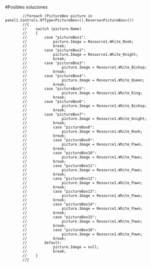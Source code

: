 #Posibles soluciones

            //foreach (PictureBox picture in panel1.Controls.OfType<PictureBox>().Reverse<PictureBox>())
            //{
            //    switch (picture.Name)
            //    {
            //        case "pictureBox1":
            //            picture.Image = Resource1.White_Rook;
            //            break;
            //        case "pictureBox2":
            //            picture.Image = Resource1.White_Knight;
            //            break;    
            //        case "pictureBox3":
            //                picture.Image = Resource1.White_Bishop;
            //            break;
            //        case "pictureBox4":
            //                picture.Image = Resource1.White_Queen;
            //            break;
            //        case "pictureBox5":
            //                picture.Image = Resource1.White_King;
            //            break;
            //        case "pictureBox6":
            //                picture.Image = Resource1.White_Bishop;
            //            break;
            //        case "pictureBox7":
            //                picture.Image = Resource1.White_Knight;
            //            break;
            //            case "pictureBox8":
            //                picture.Image = Resource1.White_Rook;
            //            break;
            //            case "pictureBox9":
            //                picture.Image = Resource1.White_Pawn;
            //            break;
            //            case "pictureBox10":
            //                picture.Image = Resource1.White_Pawn;
            //            break;
            //            case "pictureBox11":
            //                picture.Image = Resource1.White_Pawn;
            //            break;
            //            case "pictureBox12":
            //                picture.Image = Resource1.White_Pawn;
            //            break;
            //            case "pictureBox13":
            //                picture.Image = Resource1.White_Pawn;
            //            break;
            //            case "pictureBox14":
            //                picture.Image = Resource1.White_Pawn;
            //            break;
            //            case "pictureBox15":
            //                picture.Image = Resource1.White_Pawn;
            //            break;
            //            case "pictureBox16":
            //                picture.Image = Resource1.White_Pawn;
            //            break;
            //        default:
            //            picture.Image = null;
            //            break;
            //    }
            //}